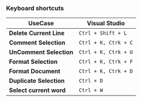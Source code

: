 
### Keyboard shortcuts
UseCase                     | Visual Studio
----------------------------|---------------------
**Delete Current Line**     | `Ctrl + Shift + L`
**Comment Selection**       | `Ctrl + K, Ctrk + C`
**UnComment Selection**     | `Ctrl + K, Ctrk + U`
**Format Selection**        | `Ctrl + K, Ctrk + F`
**Format Document**         | `Ctrl + K, Ctrk + D`
**Duplicate Selection**     | `Ctrl + D`
**Select current word**     | `Ctrl + W`
